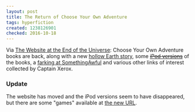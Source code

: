 ```yaml
---
layout: post
title: The Return of Choose Your Own Adventure
tags: hyperfiction
created: 1238126901
checked: 2016-10-18
---
```

Via [The Website at the End of the Universe](https://web.archive.org/web/20111115091139/http://www.theendoftheuniverse.ca/node/1331):  Choose Your Own Adventure books are back, along with a new [hollow Earth story](http://www.cyoa.com/products/golden-path-1), some [~~iPod versions~~](http://www.cyoastore.com/product/show/5773) of the books, a [farking at SomethingAwful](http://www.somethingawful.com/d/comedy-goldmine/choose-your-own.php) and various other links of interest collected by Captain Xerox.

### Update

The website has moved and the iPod versions seem to have disappeared, but there are some "games" available at [the new URL](http://www.cyoa.com/pages/games).
